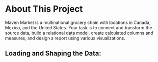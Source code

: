 # About This Project

Maven Market is a multinational grocery chain with locations in Canada, Mexico, and the United States. Your task is to connect and transform the source data, build a relational data model, create calculated columns and measures, and design a report using various visualizations.

## Loading and Shaping the Data:

